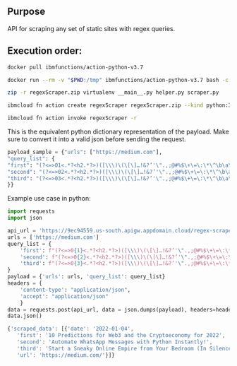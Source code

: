 ## Purpose
API for scraping any set of static sites with regex queries.

## Execution order:
```bash
docker pull ibmfunctions/action-python-v3.7
```
```bash
docker run --rm -v "$PWD:/tmp" ibmfunctions/action-python-v3.7 bash -c "cd /tmp && virtualenv virtualenv && source virtualenv/bin/activate && pip install -r requirements.txt"
```
```bash
zip -r regexScraper.zip virtualenv __main__.py helper.py scraper.py
```
```bash
ibmcloud fn action create regexScraper regexScraper.zip --kind python:3.7 --web true
```
```bash
ibmcloud fn action invoke regexScraper -r
```
This is the equivalent python dictionary representation of the payload. Make sure to convert it into a valid json before sending the request.
```python
payload_sample = {"urls": ["https://medium.com"],
"query_list": { 
"first": "(?<=>01<.*?<h2.*?>)([\\\)\(\[\]…!&?’'\".,;@#%$\+\=\:\*\^\b\a\d\w\s]+)(?=<\/h2>)",
"second": "(?<=>02<.*?<h2.*?>)([\\\)\(\[\]…!&?’'\".,;@#%$\+\=\:\*\^\b\a\d\w\s]+)(?=<\/h2>)",
"third": "(?<=>03<.*?<h2.*?>)([\\\)\(\[\]…!&?’'\".,;@#%$\+\=\:\*\^\b\a\d\w\s]+)(?=<\/h2>)"
}}
```

Example use case in python:
```python
import requests
import json

api_url = 'https://9ec94559.us-south.apigw.appdomain.cloud/regex-scraper-api'
urls = ['https://medium.com']
query_list = {
    'first': f"(?<=>0{1}<.*?<h2.*?>)([\\\)\(\[\]…!&?’'\".,;@#%$\+\=\:\*\^\b\a\d\w\s]+)(?=<\/h2>)",
    'second': f"(?<=>0{2}<.*?<h2.*?>)([\\\)\(\[\]…!&?’'\".,;@#%$\+\=\:\*\^\b\a\d\w\s]+)(?=<\/h2>)",
    'third': f"(?<=>0{3}<.*?<h2.*?>)([\\\)\(\[\]…!&?’'\".,;@#%$\+\=\:\*\^\b\a\d\w\s]+)(?=<\/h2>)"
}
payload = {'urls': urls, 'query_list': query_list}
headers = {
    'content-type': "application/json",
    'accept': "application/json"
    }
data = requests.post(api_url, data = json.dumps(payload), headers=headers)
data.json()
```
```javascript
{'scraped_data': [{'date': '2022-01-04',
   'first': '10 Predictions for Web3 and the Cryptoeconomy for 2022',
   'second': 'Automate WhatsApp Messages with Python Instantly!',
   'third': 'Start a Sneaky Online Empire from Your Bedroom (In Silence) to Unlock Passive Income',
   'url': 'https://medium.com/'}]}
```